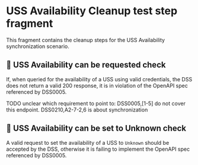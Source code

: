 # USS Availability Cleanup test step fragment

This fragment contains the cleanup steps for the USS Availability synchronization scenario.

## 🛑 USS Availability can be requested check

If, when queried for the availability of a USS using valid credentials, the DSS does not return a valid 200 response,
it is in violation of the OpenAPI spec referenced by DSS0005.

TODO unclear which requirement to point to: DSS0005,[1-5] do not cover this endpoint. DSS0210,A2-7-2,6 is about synchronization

## 🛑 USS Availability can be set to Unknown check

A valid request to set the availability of a USS to `Unknown` should be accepted by the DSS, otherwise it is failing to implement the OpenAPI spec referenced by DSS0005.
